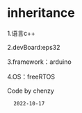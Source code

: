 # inheritance
1.语言c++

2.devBoard:eps32

3.framework：arduino

4.OS：freeRTOS


Code by chenzy

      2022-10-17

